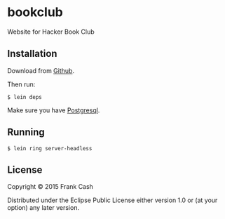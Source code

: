 # bookclub

Website for Hacker Book Club

## Installation

Download from [Github](https://github.com/frankcash/bookclub).

Then run:

```
$ lein deps
```
Make sure you have [Postgresql](http://www.postgresql.org/).
## Running

```
$ lein ring server-headless
```

## License

Copyright © 2015 Frank Cash

Distributed under the Eclipse Public License either version 1.0 or (at
your option) any later version.
